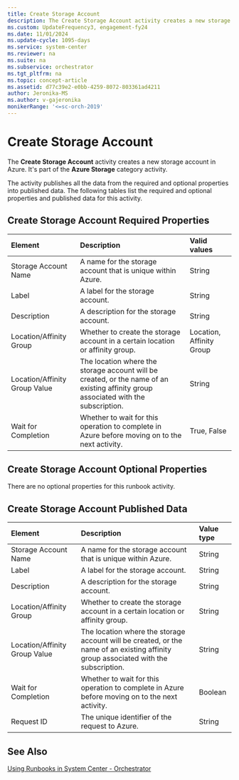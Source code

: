 ```yaml
---
title: Create Storage Account
description: The Create Storage Account activity creates a new storage account in Azure.
ms.custom: UpdateFrequency3, engagement-fy24
ms.date: 11/01/2024
ms.update-cycle: 1095-days
ms.service: system-center
ms.reviewer: na
ms.suite: na
ms.subservice: orchestrator
ms.tgt_pltfrm: na
ms.topic: concept-article
ms.assetid: d77c39e2-e0bb-4259-8072-803361ad4211
author: Jeronika-MS
ms.author: v-gajeronika
monikerRange: '<=sc-orch-2019'
---
```

# Create Storage Account

The **Create Storage Account** activity creates a new storage account in Azure. It's part of the **Azure Storage** category activity.

The activity publishes all the data from the required and optional properties into published data. The following tables list the required and optional properties and published data for this activity.

## Create Storage Account Required Properties

| **Element**   | **Description**   | **Valid values**   |
|:---|:---|:---|
| Storage Account Name   | A name for the storage account that is unique within Azure.   | String   |
| Label   | A label for the storage account.   | String   |
| Description   | A description for the storage account.   | String   |
| Location/Affinity Group   | Whether to create the storage account in a certain location or affinity group.   | Location, Affinity Group |
| Location/Affinity Group Value | The location where the storage account will be created, or the name of an existing affinity group associated with the subscription. | String   |
| Wait for Completion   | Whether to wait for this operation to complete in Azure before moving on to the next activity.   | True, False   |

## Create Storage Account Optional Properties

There are no optional properties for this runbook activity.

## Create Storage Account Published Data

| **Element**   | **Description**   | **Value type** |
|:---|:---|:---|
| Storage Account Name   | A name for the storage account that is unique within Azure.   | String   |
| Label   | A label for the storage account.   | String   |
| Description   | A description for the storage account.   | String   |
| Location/Affinity Group   | Whether to create the storage account in a certain location or affinity group.   | String   |
| Location/Affinity Group Value | The location where the storage account will be created, or the name of an existing affinity group associated with the subscription. | String   |
| Wait for Completion   | Whether to wait for this operation to complete in Azure before moving on to the next activity.   | Boolean   |
| Request ID   | The unique identifier of the request to Azure.   | String   |

## See Also

[Using Runbooks in System Center - Orchestrator](design-and-build-runbooks.md)

